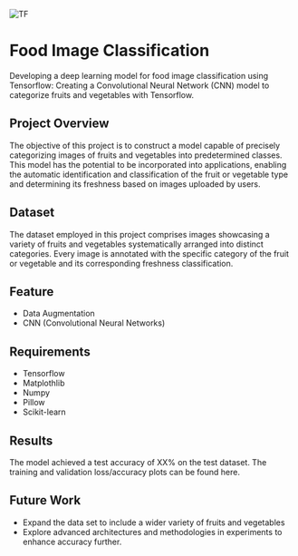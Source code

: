 ![TF](https://github.com/Mubazir-Bangkit-2023/mubazir-machine-learning/assets/95016158/cf4884a9-2a4d-4148-a5a7-24a57c009da0)

# Food Image Classification
Developing a deep learning model for food image classification using Tensorflow: Creating a Convolutional Neural Network (CNN) model to categorize fruits and vegetables with Tensorflow.

## Project Overview
The objective of this project is to construct a model capable of precisely categorizing images of fruits and vegetables into predetermined classes. This model has the potential to be incorporated into applications, enabling the automatic identification and classification of the fruit or vegetable type and determining its freshness based on images uploaded by users.

## Dataset
The dataset employed in this project comprises images showcasing a variety of fruits and vegetables systematically arranged into distinct categories. Every image is annotated with the specific category of the fruit or vegetable and its corresponding freshness classification.

## Feature
- Data Augmentation 
- CNN (Convolutional Neural Networks)

## Requirements 
- Tensorflow 
- Matplothlib
- Numpy
- Pillow
- Scikit-learn

## Results
The model achieved a test accuracy of XX% on the test dataset. The training and validation loss/accuracy plots can be found here.

## Future Work
- Expand the data set to include a wider variety of fruits and vegetables
- Explore advanced architectures and methodologies in experiments to enhance accuracy further.

